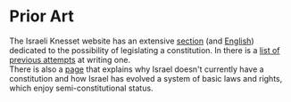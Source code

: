 <!-- markdownlint-disable line-length -->

# Prior Art

The Israeli Knesset website has an extensive [section](https://main.knesset.gov.il/activity/constitution/pages/ConstOpening.aspx) (and [English](http://knesset.gov.il/constitution/ConstOpening_eng.htm)) dedicated to the possibility of legislating a constitution. In there is a [list of previous attempts](https://main.knesset.gov.il/activity/constitution/pages/ConstProposals.aspx) at writing one.  
There is also a [page](https://main.knesset.gov.il/activity/legislation/pages/basiclawsandconstitution.aspx) that explains why Israel doesn't currently have a constitution and how Israel has evolved a system of basic laws and rights, which enjoy semi-constitutional status.
